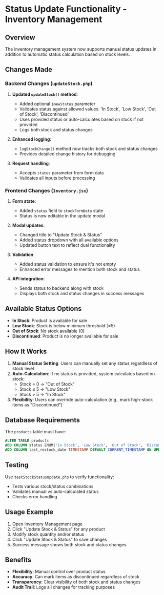 # Status Update Functionality - Inventory Management

## Overview
The inventory management system now supports manual status updates in addition to automatic status calculation based on stock levels.

## Changes Made

### Backend Changes (`updateStock.php`)

1. **Updated `updateStock()` method**:
   - Added optional `$newStatus` parameter
   - Validates status against allowed values: 'In Stock', 'Low Stock', 'Out of Stock', 'Discontinued'
   - Uses provided status or auto-calculates based on stock if not provided
   - Logs both stock and status changes

2. **Enhanced logging**:
   - `logStockChange()` method now tracks both stock and status changes
   - Provides detailed change history for debugging

3. **Request handling**:
   - Accepts `status` parameter from form data
   - Validates all inputs before processing

### Frontend Changes (`Inventory.jsx`)

1. **Form state**:
   - Added `status` field to `stockFormData` state
   - Status is now editable in the update modal

2. **Modal updates**:
   - Changed title to "Update Stock & Status"
   - Added status dropdown with all available options
   - Updated button text to reflect dual functionality

3. **Validation**:
   - Added status validation to ensure it's not empty
   - Enhanced error messages to mention both stock and status

4. **API integration**:
   - Sends status to backend along with stock
   - Displays both stock and status changes in success messages

## Available Status Options

- **In Stock**: Product is available for sale
- **Low Stock**: Stock is below minimum threshold (≤5)
- **Out of Stock**: No stock available (0)
- **Discontinued**: Product is no longer available for sale

## How It Works

1. **Manual Status Setting**: Users can manually set any status regardless of stock level
2. **Auto-Calculation**: If no status is provided, system calculates based on stock:
   - Stock = 0 → "Out of Stock"
   - Stock ≤ 5 → "Low Stock"  
   - Stock > 5 → "In Stock"
3. **Flexibility**: Users can override auto-calculation (e.g., mark high-stock items as "Discontinued")

## Database Requirements

The `products` table must have:
```sql
ALTER TABLE products 
ADD COLUMN status ENUM('In Stock', 'Low Stock', 'Out of Stock', 'Discontinued') DEFAULT 'In Stock',
ADD COLUMN last_restock_date TIMESTAMP DEFAULT CURRENT_TIMESTAMP ON UPDATE CURRENT_TIMESTAMP;
```

## Testing

Use `testStockStatusUpdate.php` to verify functionality:
- Tests various stock/status combinations
- Validates manual vs auto-calculated status
- Checks error handling

## Usage Example

1. Open Inventory Management page
2. Click "Update Stock & Status" for any product
3. Modify stock quantity and/or status
4. Click "Update Stock & Status" to save changes
5. Success message shows both stock and status changes

## Benefits

- **Flexibility**: Manual control over product status
- **Accuracy**: Can mark items as discontinued regardless of stock
- **Transparency**: Clear visibility of both stock and status changes
- **Audit Trail**: Logs all changes for tracking purposes 